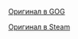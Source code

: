 [Оригинал в GOG](https://www.gog.com/game/the_elder_scrolls_iii_morrowind_goty_edition)

[Оригинал в Steam](https://store.steampowered.com/app/22320/The_Elder_Scrolls_III_Morrowind_Game_of_the_Year_Edition/)